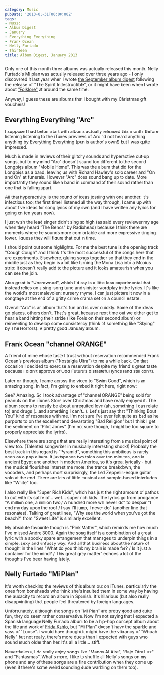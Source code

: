 ```yaml
---
category: Music
pubDate: '2013-01-31T00:00:00Z'
tags:
- Music
- Album Digest
- January
- Everything Everything
- Frank Ocean
- Nelly Furtado
- Thirteen
title: Album Digest, January 2013
---
```

Only one of this month three albums was actually released this month. Nelly Furtado's Mi plan was actually released over three years ago - I only discovered it last year when I wrote [the September album digest](album-digest-september-2012) following the release of "The Spirit Indestructible", or it might have been when I wrote about ["Folklore"](uc20) at around the same time.

Anyway, I guess these are albums that I bought with my Christmas gift vouchers!

## Everything Everything "Arc"

I suppose I had better start with albums actually released this month. Before listening listening to the iTunes previews of Arc I'd not heard anything anything by Everything Everything (pun is author's own!) but I was quite impressed.

Much is made in reviews of their glitchy sounds and hyperactive cut-up songs, but to my mind "Arc" doesn't sound too different to the second Longpigs album "Mobile Home". This was the album that did for the Longpigs as a band, leaving us with Richard Hawley's solo career and "On and On" at funerals. However "Arc" does sound bang up to date. More importantly they sound like a band in command of their sound rather than one that is falling apart.

All that hyperactivity is the sound of ideas jostling with one another. It's infectious too; the first time I listened all the way through, I came up with about five ideas for song lyrics of my own (and I have written any lyrics for going on ten years now).

I just wish the lead singer didn't sing so high (as said every reviewer my age when they heard "The Bends" by Radiohead) because I think there are moments where he sounds more comfortable and more expressive singing lower. I guess they will figure that out in time.

I should point out some highlights. For me the best tune is the opening track "Cough Cough" and I think it's the most successful of the songs here that are experiments. Elsewhere, gluing songs together so that they end in the middle just as they begin is a bit like turning the Mona Lisa into a Mobius strip: it doesn't really add to the picture and it looks amateurish when you can see the join.

Also great is "Undrowned", which I'd say is a little less experimental that instead relies on a sing-song tune and sinister wordplay in the lyrics. It's like the world's most malevolent nursery rhyme. I can just picture it now in a songtage at the end of a gritty crime drama set on a council estate.

Overall "Arc" is an album that's fun and is over quickly. Some of the ideas go places, others don't. That's great, because next time out we either get to hear a band hitting their stride (like Foals on their second album) or reinventing to develop some consistency (think of something like "Skying" by The Horrors). A pretty good January album.

## Frank Ocean "channel ORANGE"

A friend of mine whose taste I trust without reservation recommended Frank Ocean's previous album ("Nostalgia Ultra") to me a while back. On that occasion I decided to exercise a reservation despite my friend's great taste because I didn't approve of Odd Future's distasteful lyrics (and still don't).

Later on though, I came across the video to "Swim Good", which is an amazing song. In fact, I'm going to embed it right here, right now:

See? Amazing. So I took advantage of "channel ORANGE" being sold for peanuts on the iTunes Store over Christmas and have really enjoyed it. The album seems to mostly be about unrequited love (ah, something I can relate to) and drugs (…and something I can't…). Let's just say that "Thinking Bout You" kind of resonates with me. I'm not sure I've ever felt quite as bad as he purports to on the excellent and devastating "Bad Religion" but I think I get the sentiment on "Pilot Jones" (I'm not sure though, I might be too square to properly appreciate the lyrics).

Elsewhere there are songs that are really interesting from a musical point of view too. (Talented songwriter in musically interesting shock!) Probably the best track in this regard is "Pyramid", something this ambitious is rarely seen on a pop album. It juxtaposes two tales over ten minutes, one in ancient Egypt and another in modern America, so it's great lyrically - but the musical flourishes interest me more: the trance breakdown, the vocoders, and perhaps most surprisingly, the Led Zeppelin-esque guitar solo at the end. There are lots of little musical and sample-based interludes like "White" too.

I also really like "Super Rich Kids", which has just the right amount of pathos to cut with its satire of… well… super rich kids. The lyrics go from arrogance "A million one, a million two / A hundred more will never do" to despair "I end my day upon the roof / I say I'll jump, I never do" (another line that resonates). Talking of great lines, "Why see the world when you've got the beach?" from "Sweet Life" is similarly excellent.

My absolute favourite though is "Pink Matter", which reminds me how much I've missed Andre 3000. Again the song itself is a combination of a great lyric with a spooky spare arrangement that manages to underpin things in a simple, sexy and unfussy way. And all that business about the nature of thought in the lines "What do you think my brain is made for? / Is it just a container for the mind? / This great grey matter" echoes a lot of the thoughts I've been having lately.

## Nelly Furtado "Mi Plan"

It's worth checking the reviews of this album out on iTunes, particularly the ones from boneheads who think she's insulted them in some way by having the audacity to record an album in Spanish. It's hilarious (but also really disappointing) that people feel threatened by foreign languages.

Unfortunately, although the songs on "Mi Plan" are pretty good and quite fun, they do seem rather conservative. Now I'm not saying that I expected a Spanish language Nelly Furtado album to be a hip-hop concept album about the life and work of [Frida Kahlo](http://en.wikipedia.org/wiki/Frida_Kahlo), but "Mi Plan" doesn't have the sparkle and sass of "Loose". I would have thought it might have the vibrancy of "Whoah Nelly" but not really, there's more duets than I expected with guys who sound much older than her. It's all a little… stiff.

Nevertheless, I do really enjoy songs like "Manos Al Aire", "Bajo Otra Luz" and "Fantasmas". What's more, I like to shuffle all Nelly's songs on my phone and any of these  songs are a fine contribution when they come up (even if there's some weird sounding dude warbling on them too).